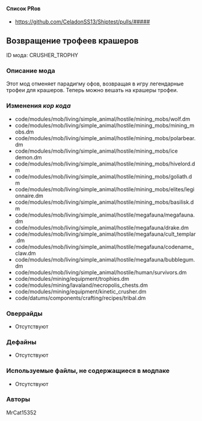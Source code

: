 
#### Список PRов

- https://github.com/CeladonSS13/Shiptest/pulls/#####
<!--
  Ссылки на PRы, связанные с модом:
  - Создание
  - Большие изменения
-->

<!-- Название мода. Не важно на русском или на английском. -->
## Возвращение трофеев крашеров

ID мода: CRUSHER_TROPHY
<!--
  Название модпака прописными буквами, СОЕДИНЁННЫМИ_ПОДЧЁРКИВАНИЕМ,
  которое ты будешь использовать для обозначения файлов.
  При запуске скрипта выставляется автоматически.
-->

### Описание мода

Этот мод отменяет парадигму офов, возвращая в игру легендарные трофеи для крашеров. Теперь можно вешать на крашеры трофеи.
<!--
  Что он делает, что добавляет: что, куда, зачем и почему - всё здесь.
  А также любая полезная информация.
-->

### Изменения *кор кода*

- code/modules/mob/living/simple_animal/hostile/mining_mobs/wolf.dm
- code/modules/mob/living/simple_animal/hostile/mining_mobs/mining_mobs.dm
- code/modules/mob/living/simple_animal/hostile/mining_mobs/polarbear.dm
- code/modules/mob/living/simple_animal/hostile/mining_mobs/ice demon.dm
- code/modules/mob/living/simple_animal/hostile/mining_mobs/hivelord.dm
- code/modules/mob/living/simple_animal/hostile/mining_mobs/goliath.dm
- code/modules/mob/living/simple_animal/hostile/mining_mobs/elites/legionnaire.dm
- code/modules/mob/living/simple_animal/hostile/mining_mobs/basilisk.dm
- code/modules/mob/living/simple_animal/hostile/megafauna/megafauna.dm
- code/modules/mob/living/simple_animal/hostile/megafauna/drake.dm
- code/modules/mob/living/simple_animal/hostile/megafauna/cult_templar.dm
- code/modules/mob/living/simple_animal/hostile/megafauna/codename_claw.dm
- code/modules/mob/living/simple_animal/hostile/megafauna/bubblegum.dm
- code/modules/mob/living/simple_animal/hostile/human/survivors.dm
- code/modules/mining/equipment/trophies.dm
- code/modules/mining/lavaland/necropolis_chests.dm
- code/modules/mining/equipment/kinetic_crusher.dm
- code/datums/components/crafting/recipes/tribal.dm

<!--
  Если вы редактировали какие-либо процедуры или переменные в кор коде,
  они должны быть указаны здесь.
  Нужно указать и файл, и процедуры/переменные.

  Изменений нет - напиши "Отсутствуют"
  Примеры: `code/modules/mob/living.dm`: `proc/overriden_proc`, `var/overriden_var`
-->

### Оверрайды

- Отсутствуют
<!--
  Если ты добавлял новый модульный оверрайд, его нужно указать здесь.
  Здесь указываются оверрайды в твоём моде и папке `_master_files`

  Изменений нет - напиши "Отсутствуют"
  Примеры: 
  - `mods/_master_files/sound/my_cool_sound.ogg`
  - `mods/_master_files/code/my_modular_override.dm`: `proc/overriden_proc`, `var/overriden_var`
-->

### Дефайны

- Отсутствуют
<!--
  Если требовалось добавить какие-либо дефайны, укажи файлы,
  в которые ты их добавил, а также перечисли имена.
  И то же самое, если ты используешь дефайны, определённые другим модом.

  Не используешь - напиши "Отсутствуют"
  Примеры: `code/__defines/~mod_celadon/crusher_trophy.dm`: `CRUSHER_TROPHY_SPEED_MULTIPLIER`, `CRUSHER_TROPHY_SPEED_BASE`
-->

### Используемые файлы, не содержащиеся в модпаке

- Отсутствуют
<!--
  Будь то немодульный файл или модульный файл, который не содержится в папке,
  принадлежащей этому конкретному моду, он должен быть упомянут здесь.
  Хорошими примерами являются иконки или звуки, которые используются одновременно
  несколькими модулями, или что-либо подобное.
  Примеры: `mods/_master_files/icons/obj/alien.dmi`
-->

### Авторы

MrCat15352
<!--
  Здесь находится твой никнейм
  Если работал совместно - никнеймы тех, кто помогал.
  В случае порта чего-либо должна быть ссылка на источник.
-->
